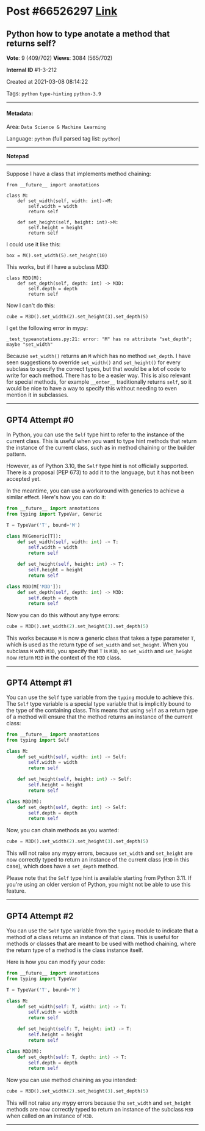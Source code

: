 
# Post \#66526297 [Link](https://stackoverflow.com/questions/66526297/)

## Python how to type anotate a method that returns self?

**Vote**: 9 (409/702) **Views**: 3084 (565/702) 

**Internal ID** \#1-3-212

Created at 2021-03-08 08:14:22

Tags: `python` `type-hinting` `python-3.9`

----------

#### Metadata:

Area: `Data Science & Machine Learning`

Language: `python` (full parsed tag list: `python`)

----------

**Notepad**


----------

Suppose I have a class that implements method chaining:
```
from __future__ import annotations

class M:
    def set_width(self, width: int)->M:
        self.width = width
        return self

    def set_height(self, height: int)->M:
        self.height = height
        return self
```

I could use it like this:
```
box = M().set_width(5).set_height(10)
```

This works, but if I have a subclass M3D:
```
class M3D(M):
    def set_depth(self, depth: int) -> M3D:
        self.depth = depth
        return self
```

Now I can't do this:
```
cube = M3D().set_width(2).set_height(3).set_depth(5)
```

I get the following error in mypy:
```
_test_typeanotations.py:21: error: "M" has no attribute "set_depth"; maybe "set_width"
```

Because `set_width()` returns an `M` which has no method `set_depth`. I have seen suggestions to override `set_width()` and `set_height()` for every subclass to specify the correct types, but that would be a lot of code to write for each method. There has to be a easier way.
This is also relevant for special methods, for example `__enter__` traditionally returns `self`, so it would be nice to have a way to specify this without needing to even mention it in subclasses.


----------
        
## GPT4 Attempt \#0

In Python, you can use the `Self` type hint to refer to the instance of the current class. This is useful when you want to type hint methods that return the instance of the current class, such as in method chaining or the builder pattern.

However, as of Python 3.10, the `Self` type hint is not officially supported. There is a proposal (PEP 673) to add it to the language, but it has not been accepted yet.

In the meantime, you can use a workaround with generics to achieve a similar effect. Here's how you can do it:

```python
from __future__ import annotations
from typing import TypeVar, Generic

T = TypeVar('T', bound='M')

class M(Generic[T]):
    def set_width(self, width: int) -> T:
        self.width = width
        return self

    def set_height(self, height: int) -> T:
        self.height = height
        return self

class M3D(M['M3D']):
    def set_depth(self, depth: int) -> M3D:
        self.depth = depth
        return self
```

Now you can do this without any type errors:

```python
cube = M3D().set_width(2).set_height(3).set_depth(5)
```

This works because `M` is now a generic class that takes a type parameter `T`, which is used as the return type of `set_width` and `set_height`. When you subclass `M` with `M3D`, you specify that `T` is `M3D`, so `set_width` and `set_height` now return `M3D` in the context of the `M3D` class.

--------

## GPT4 Attempt \#1

You can use the `Self` type variable from the `typing` module to achieve this. The `Self` type variable is a special type variable that is implicitly bound to the type of the containing class. This means that using `Self` as a return type of a method will ensure that the method returns an instance of the current class:

```python
from __future__ import annotations
from typing import Self

class M:
    def set_width(self, width: int) -> Self:
        self.width = width
        return self

    def set_height(self, height: int) -> Self:
        self.height = height
        return self

class M3D(M):
    def set_depth(self, depth: int) -> Self:
        self.depth = depth
        return self
```

Now, you can chain methods as you wanted:

```python
cube = M3D().set_width(2).set_height(3).set_depth(5)
```

This will not raise any mypy errors, because `set_width` and `set_height` are now correctly typed to return an instance of the current class (`M3D` in this case), which does have a `set_depth` method.

Please note that the `Self` type hint is available starting from Python 3.11. If you're using an older version of Python, you might not be able to use this feature.

--------

## GPT4 Attempt \#2

You can use the `Self` type variable from the `typing` module to indicate that a method of a class returns an instance of that class. This is useful for methods or classes that are meant to be used with method chaining, where the return type of a method is the class instance itself.

Here is how you can modify your code:

```python
from __future__ import annotations
from typing import TypeVar

T = TypeVar('T', bound='M')

class M:
    def set_width(self: T, width: int) -> T:
        self.width = width
        return self

    def set_height(self: T, height: int) -> T:
        self.height = height
        return self

class M3D(M):
    def set_depth(self: T, depth: int) -> T:
        self.depth = depth
        return self
```

Now you can use method chaining as you intended:

```python
cube = M3D().set_width(2).set_height(3).set_depth(5)
```

This will not raise any mypy errors because the `set_width` and `set_height` methods are now correctly typed to return an instance of the subclass `M3D` when called on an instance of `M3D`.

--------

